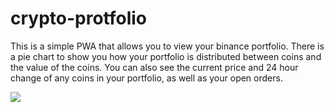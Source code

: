 # crypto-protfolio
This is a simple PWA that allows you to view your binance portfolio.
There is a pie chart to show you how your portfolio is distributed between coins and the value of the coins.
You can also see the current price and 24 hour change of any coins in your portfolio, as well as your open orders.

<img src="/resources/example.png">
